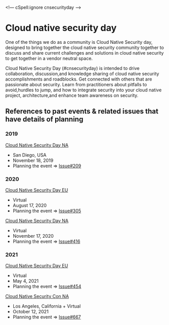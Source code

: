 <!— cSpell:ignore cnsecurityday —>

# Cloud native security day
One of the things we do as a community is Cloud Native Security day,
designed to bring together the cloud native security community
together to discuss and share current challenges and solutions
in cloud native security to get together in a vendor neutral space.

Cloud Native Security Day (#cnsecurityday) is intended to
drive collaboration, discussion,and knowledge sharing of
cloud native security accomplishments and roadblocks. Get
connected with others that are passionate about security.
Learn from practitioners about pitfalls to avoid,hurdles to
jump, and how to integrate security into your cloud native
project, architecture,and enhance team awareness on security.

## References to past events & related issues that have details of planning

### 2019

[Cloud Native Security Day NA](https://events19.linuxfoundation.org/events/cloud-native-security-day-2019/)
 - San Diego, USA 
 - November 18, 2019 
 - Planning the event => [Issue#209](https://github.com/cncf/tag-security/issues/209) 


### 2020

[Cloud Native Security Day EU](https://events.linuxfoundation.org/archive/2020/cloud-native-security-day/)
 - Virtual 
 - August 17, 2020 
 - Planning the event => [Issue#305](https://github.com/cncf/tag-security/issues/305) 

[Cloud Native Security Day NA](https://events.linuxfoundation.org/cloud-native-security-day-north-america/)
 - Virtual 
 - November 17, 2020 
 - Planning the event => [Issue#416](https://github.com/cncf/tag-security/issues/416) 


### 2021

[Cloud Native Security Day EU](https://events.linuxfoundation.org/cloud-native-security-day-europe/)
 - Virtual 
 - May 4, 2021 
 - Planning the event => [Issue#454](https://github.com/cncf/tag-security/issues/454) 

[Cloud Native Security Con NA](https://kccncna2021.sched.com/event/leYD?iframe=no)
 - Los Angeles, California + Virtual 
 - October 12, 2021 
 - Planning the event => [Issue#667](https://github.com/cncf/tag-security/issues/667) 

